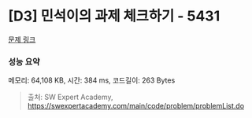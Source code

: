 # [D3] 민석이의 과제 체크하기 - 5431 

[문제 링크](https://swexpertacademy.com/main/code/problem/problemDetail.do?contestProbId=AWVl3rWKDBYDFAXm) 

### 성능 요약

메모리: 64,108 KB, 시간: 384 ms, 코드길이: 263 Bytes



> 출처: SW Expert Academy, https://swexpertacademy.com/main/code/problem/problemList.do